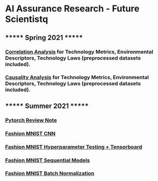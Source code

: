 # AI Assurance Research - Future Scientistq

## ***** Spring 2021 *****
### [Correlation Analysis](https://github.com/mnguyen0226/ai-assurance-research/tree/main/correlation) for Technology Metrics, Environmental Descriptors, Technology Laws (preprocessed datasets included).

### [Causality Analysis](https://github.com/mnguyen0226/ai-assurance-research/tree/main/causation/DoWhy%20Analysis%20Example) for Technology Metrics, Environmental Descriptors, Technology Laws (preprocessed datasets included).

## ***** Summer 2021 *****
### [Pytorch Review Note](https://github.com/mnguyen0226/ai-assurance-research/blob/main/msa/pytorch_review/basic_concepts.docx)
### [Fashion MNIST CNN](https://github.com/mnguyen0226/ai-assurance-research/blob/main/msa/pytorch_review/cnn_fashion_mini_mnist.ipynb)

### [Fashion MNIST Hyperparameter Testing + Tensorboard](https://github.com/mnguyen0226/ai-assurance-research/blob/main/msa/pytorch_review/cnn_fashion_mini_mnist.ipynb)

### [Fashion MNIST Sequential Models](https://github.com/mnguyen0226/ai-assurance-research/blob/main/msa/pytorch_review/sequential_class.ipynb)

### [Fashion MNIST Batch Normalization](https://github.com/mnguyen0226/ai-assurance-research/blob/main/msa/pytorch_review/batch_norm.ipynb)

